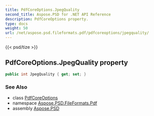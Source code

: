 ```yaml
---
title: PdfCoreOptions.JpegQuality
second_title: Aspose.PSD for .NET API Reference
description: PdfCoreOptions property. 
type: docs
weight: 50
url: /net/aspose.psd.fileformats.pdf/pdfcoreoptions/jpegquality/
---
```

{{< psd/tize >}}
## PdfCoreOptions.JpegQuality property

```csharp
public int JpegQuality { get; set; }
```

### See Also

* class [PdfCoreOptions](../)
* namespace [Aspose.PSD.FileFormats.Pdf](../../pdfcoreoptions/)
* assembly [Aspose.PSD](../../../)


